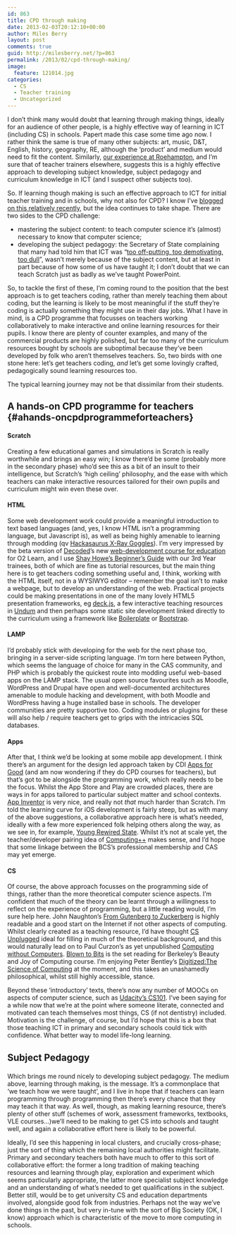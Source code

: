 ```yaml
---
id: 863
title: CPD through making
date: 2013-02-03T20:12:10+00:00
author: Miles Berry
layout: post 
comments: true
guid: http://milesberry.net/?p=863
permalink: /2013/02/cpd-through-making/
image:
  feature: 121014.jpg
categories:
  - CS
  - Teacher training
  - Uncategorized
---
```

I don’t think many would doubt that learning through making things, ideally for an audience of other people, is a highly effective way of learning in ICT (including CS) in schools. Papert made this case some time ago now. I rather think the same is true of many other subjects: art, music, D&T, English, history, geography, RE, although the ‘product’ and medium would need to fit the content. Similarly, [our experience at Roehampton](http://milesberry.net/2013/02/making-things-in-ict-at-roehampton/), and I’m sure that of teacher trainers elsewhere, suggests this is a highly effective approach to developing subject knowledge, subject pedagogy and curriculum knowledge in ICT (and I suspect other subjects too).

So. If learning though making is such an effective approach to ICT for initial teacher training and in schools, why not also for CPD? I know I’ve [blogged on this relatively recently](http://milesberry.net/2013/01/some-thoughts-on-cs-cpd/), but the idea continues to take shape. There are two sides to the CPD challenge:

  * mastering the subject content: to teach computer science it’s (almost) necessary to know that computer science;
  * developing the subject pedagogy: the Secretary of State complaining that many had told him that ICT was “[too off-putting, too demotivating, too dull](http://www.education.gov.uk/inthenews/speeches/a00201868/michael-gove-speech-at-the-bett-show-2012)”, wasn’t merely because of the subject content, but at least in part because of how some of us have taught it; I don’t doubt that we can teach Scratch just as badly as we’ve taught PowerPoint.

So, to tackle the first of these, I’m coming round to the position that the best approach is to get teachers coding, rather than merely teaching them about coding, but the learning is likely to be most meaningful if the stuff they’re coding is actually something they might use in their day jobs. What I have in mind, is a CPD programme that focusses on teachers working collaboratively to make interactive and online learning resources for their pupils. I know there are plenty of counter examples, and many of the commercial products are highly polished, but far too many of the curriculum resources bought by schools are suboptimal because they’ve been developed by folk who aren’t themselves teachers. So, two birds with one stone here: let’s get teachers coding, _and_ let’s get some lovingly crafted, pedagogically sound learning resources too.

The typical learning journey may not be that dissimilar from their students.

## A hands-on CPD programme for teachers {#ahands-oncpdprogrammeforteachers}

#### Scratch

Creating a few educational games and simulations in Scratch is really worthwhile and brings an easy win; I know there’d be some (probably more in the secondary phase) who’d see this as a bit of an insult to their intelligence, but Scratch’s ‘high ceiling’ philosophy, and the ease with which teachers can make interactive resources tailored for their own pupils and curriculum might win even these over.

#### HTML</p> 

Some web development work could provide a meaningful introduction to text based languages (and, yes, I know HTML isn’t a programming language, but Javascript is), as well as being highly amenable to learning through modding (qv [Hackasaurus X-Ray Goggles](http://hackasaurus.org/en-US/goggles/)). I’m very impressed by the beta version of [Decoded](http://decoded.co)’s new [web-development course for education](http://o2learn.decoded.co/html-css/lesson/0) for O2 Learn, and I use [Shay Howe’s Beginner’s Guide](http://learn.shayhowe.com/html-css/) with our 3rd Year trainees, both of which are fine as tutorial resources, but the main thing here is to get teachers coding something useful and, I think, working with the HTML itself, not in a WYSIWYG editor &#8211; remember the goal isn’t to make a webpage, but to develop an understanding of the web. Practical projects could be making presentations in one of the many lovely HTML5 presentation frameworks, eg [deck.js](http://imakewebthings.com/deck.js/), a few interactive teaching resources in [Undum](http://undum.com) and then perhaps some static site development linked directly to the curriculum using a framework like [Boilerplate](http://html5boilerplate.com) or [Bootstrap](http://twitter.github.com/bootstrap/).

#### LAMP

I’d probably stick with developing for the web for the next phase too, bringing in a server-side scripting language. I’m torn here between Python, which seems the language of choice for many in the CAS community, and PHP which is probably the quickest route into modding useful web-based apps on the LAMP stack. The usual open source favourites such as Moodle, WordPress and Drupal have open and well-documented architectures amenable to module hacking and development, with both Moodle and WordPress having a huge installed base in schools. The developer communities are pretty supportive too. Coding modules or plugins for these will also help / require teachers get to grips with the intricacies SQL databases.

#### Apps

After that, I think we’d be looking at some mobile app development. I think there’s an argument for the design led approach taken by CDI [Apps for Good](http://appsforgood.org) (and am now wondering if they do CPD courses for teachers), but that’s got to be alongside the programming work, which really needs to be the focus. Whilst the App Store and Play are crowded places, there are ways in for apps tailored to particular subject matter and school contexts. [App Inventor](http://appinventor.mit.edu/) is very nice, and really not _that_ much harder than Scratch. I’m told the learning curve for iOS development is fairly steep, but as with many of the above suggestions, a collaborative approach here is what’s needed, ideally with a few more experienced folk helping others along the way, as we see in, for example, [Young Rewired State](http://youngrewiredstate.org/). Whilst it’s not at scale yet, the teacher/developer pairing idea of [Computing++](http://www.computingplusplus.org/) makes sense, and I’d hope that some linkage between the BCS’s professional membership and CAS may yet emerge.

#### CS

Of course, the above approach focusses on the programming side of things, rather than the more theoretical computer science aspects. I’m confident that much of the theory can be learnt through a willingness to reflect on the experience of programming, but a little reading would, I’m sure help here. John Naughton’s [From Gutenberg to Zuckerberg](http://www.amazon.co.uk/Gutenberg-Zuckerberg-Really-About-Internet/dp/0857384252/ref=sr_1_1?s=books&ie=UTF8&qid=1359916262&sr=1-1) is highly readable and a good start on the Internet if not other aspects of computing. Whilst clearly created as a teaching resource, I’d have thought [CS Unplugged](http://csunplugged.org/sites/default/files/activity_pdfs_full/unpluggedTeachersMar2010-USletter.pdf) ideal for filling in much of the theoretical background, and this would naturally lead on to Paul Curzon’s as yet unpublished [Computing without Computers](http://www.eecs.qmul.ac.uk/~pc/research/education/puzzles/reading/). [Blown to Bits](http://www.bitsbook.com) is the set reading for Berkeley’s Beauty and Joy of Computing course. I’m enjoying Peter Bentley’s [Digitized:The Science of Computing](http://www.amazon.co.uk/Digitized-science-computers-shapes-world/dp/019969379X) at the moment, and this takes an unashamedly philosophical, whilst still highly accessible, stance.

Beyond these ‘introductory’ texts, there’s now any number of MOOCs on aspects of computer science, such as [Udacity’s CS101](https://www.udacity.com/course/cs101). I’ve been saying for a while now that we’re at the point where someone literate, connected and motivated can teach themselves most things, CS (if not dentistry) included. Motivation is the challenge, of course, but I’d hope that this is a box that those teaching ICT in primary and secondary schools could tick with confidence. What better way to model life-long learning. 

## Subject Pedagogy</p> 

Which brings me round nicely to developing subject pedagogy. The medium above, learning through making, is the message. It’s a commonplace that ‘we teach how we were taught’, and I live in hope that if teachers can learn programming through programming then there’s every chance that they may teach it that way. As well, though, as making learning resource, there’s plenty of other stuff (schemes of work, assessment frameworks, textbooks, VLE courses…)we’ll need to be making to get CS into schools and taught well, and again a collaborative effort here is likely to be powerful.

Ideally, I’d see this happening in local clusters, and crucially cross-phase; just the sort of thing which the remaining local authorities might facilitate. Primary and secondary teachers both have much to offer to this sort of collaborative effort: the former a long tradition of making teaching resources and learning through play, exploration and experiment which seems particularly appropriate, the latter more specialist subject knowledge and an understanding of what’s needed to get qualifications in the subject. Better still, would be to get university CS and education departments involved, alongside good folk from industries. Perhaps not the way we’ve done things in the past, but very in-tune with the sort of Big Society (OK, I know) approach which is characteristic of the move to more computing in schools.